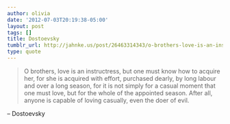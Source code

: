 ```yaml
---
author: olivia
date: '2012-07-03T20:19:38-05:00'
layout: post
tags: []
title: Dostoevsky
tumblr_url: http://jahnke.us/post/26463314343/o-brothers-love-is-an-instructress-but-one-must
type: quote
---
```


> O brothers, love is an instructress, but one must know how to acquire her, for she is acquired with effort, purchased dearly, by long labour and over a long season, for it is not simply for a casual moment that one must love, but for the whole of the appointed season. After all, anyone is capable of loving casually, even the doer of evil. 

– Dostoevsky
